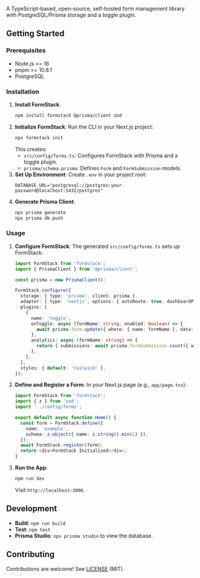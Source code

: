  A TypeScript-based, open-source, self-hosted form management library with PostgreSQL/Prisma storage and a toggle plugin.

 ## Getting Started

 ### Prerequisites
 - Node.js >= 16
 - pnpm >= 10.8.1
 - PostgreSQL

 ### Installation
 1. **Install FormStack**:
    ```bash
    npm install formstack @prisma/client zod
    ```
 2. **Initialize FormStack**:
    Run the CLI in your Next.js project:
    ```bash
    npx formstack init
    ```
    This creates:
    - `src/config/forms.ts`: Configures FormStack with Prisma and a toggle plugin.
    - `prisma/schema.prisma`: Defines `Form` and `FormSubmission` models.
 3. **Set Up Environment**:
    Create `.env` in your project root:
    ```env
    DATABASE_URL="postgresql://postgres:your-password@localhost:5432/postgres"
    ```
 4. **Generate Prisma Client**:
    ```bash
    npx prisma generate
    npx prisma db push
    ```

 ### Usage
 1. **Configure FormStack**:
    The generated `src/config/forms.ts` sets up FormStack:
    ```typescript
    import FormStack from 'formstack';
    import { PrismaClient } from '@prisma/client';

    const prisma = new PrismaClient();

    FormStack.configure({
      storage: { type: 'prisma', client: prisma },
      adapter: { type: 'nextjs', options: { autoRoute: true, dashboardPath: '/formstack-admin' } },
      plugins: [
        {
          name: 'toggle',
          onToggle: async (formName: string, enabled: boolean) => {
            await prisma.form.update({ where: { name: formName }, data: { enabled } });
          },
          analytics: async (formName: string) => {
            return { submissions: await prisma.formSubmission.count({ where: { formName } }) };
          },
        },
      ],
      styles: { default: 'tailwind' },
    });
    ```
 2. **Define and Register a Form**:
    In your Next.js page (e.g., `app/page.tsx`):
    ```typescript
    import FormStack from 'formstack';
    import { z } from 'zod';
    import '../config/forms';

    export default async function Home() {
      const form = FormStack.define({
        name: 'example',
        schema: z.object({ name: z.string().min(1) }),
      });
      await FormStack.register(form);
      return <div>FormStack Initialized</div>;
    }
    ```
 3. **Run the App**:
    ```bash
    npm run dev
    ```
    Visit `http://localhost:3000`.

 ## Development
 - **Build**: `npm run build`
 - **Test**: `npm test`
 - **Prisma Studio**: `npx prisma studio` to view the database.

 ## Contributing
 Contributions are welcome! See [LICENSE](LICENSE) (MIT).
